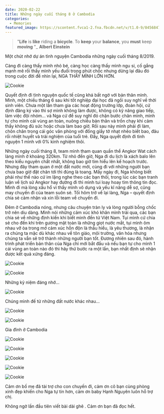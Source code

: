 ```yaml
---
date: 2020-02-22
title: Những ngày cuối tháng 8 ở Cambodia
categories:
  - Memories
featured_image: https://scontent.fvca1-2.fna.fbcdn.net/v/t1.0-9/84568476_893754034376066_3936482103973117952_o.jpg?_nc_cat=104&ccb=2&_nc_sid=730e14&_nc_ohc=TiAHQFD4LocAX8cig2A&_nc_ht=scontent.fvca1-2.fna&oh=c182959047e65152b630788d98dac450&oe=60214C65
---
```

> 
>
>  "**Life** is **like** riding a **bicycle**. To **keep** your **balance**, you **must** keep **moving** "_ **Albert Einstein**
>
> 

Một chút nhớ dự án tình nguyện Cambodia những ngày cuối tháng 8/2019.

Càng đi càng thấy mình nhỏ bé, càng học càng thấy mình ngu si, cố gắng mạnh mẽ rồi thấy mình yếu đuối trong phút chốc nhưng dừng lại đâu đó trong cuộc đời để nhìn lại, NGA THẤY MÌNH LỚN HƠN.

![Cookie](https://scontent.fsgn1-1.fna.fbcdn.net/v/t1.0-9/87352713_893757584375711_1134049173495087104_o.jpg?_nc_cat=105&ccb=2&_nc_sid=730e14&_nc_ohc=OJOFnwEXtzcAX9s_7LN&_nc_ht=scontent.fsgn1-1.fna&oh=50c00ae1e69cc9bab9c5401547b93eb5&oe=6020D623)

Quyết định đi tình nguyện quốc tế cũng khá bất ngờ với bản thân mình. Mình, một chiều tháng 6 sau khi tốt nghiệp đại học đã ngồi suy nghĩ về thời sinh viên. Chưa một lần tham gia các hoạt động trường lớp, đoàn hội, cứ định đăng ký vào thì sợ mình không làm được, không có kỹ năng giao tiếp, làm việc đội nhóm... và Nga cứ để suy nghĩ đó chặn bước chân mình, mình tự cho mình cái vùng an toàn, nuông chiều bản thân và trốn chạy khi cảm thấy không đủ sức hoặc chưa làm bao giờ. Rồi sau này mình phải đi làm, chôn chân trong cái góc văn phòng với đống giấy tờ nhạt nhẽo biết bao, đâu rồi nhiệt huyết và trải nghiệm của tuổi trẻ. Đấy, Nga quyết định đi tình nguyện 1 mình với 0% kinh nghiệm thôi.

Những ngày cuối tháng 8, team mình tham quan quần thể Angkor Wat cách làng mình ở khoảng 320km. Từ nhỏ đến giờ, Nga đi du lịch là xách balo lên theo kiểu nguyên chất nhất, không bao giờ tìm hiểu lên kế hoạch trước. Nhưng đây tham quan ở một đất nước mới, cùng đi với những người bạn chưa bao giờ đặt chân tới thì đúng là toang. Mấy ngày đi, Nga không biết phải như thế nào cứ im lặng nghe theo các bạn thôi, trong lúc các bạn tranh luận về lịch sử Angkor hay đường đi thì mình tui loay hoay tìm thông tin đọc. Mình đi mà lòng xấu hổ vì thấy mình vô dụng và yếu kĩ năng dễ sợ, cũng may chuyến đi của team suôn sẻ. Tối hôm trở về lại làng, Nga – quyết định chia sẻ cảm nhận và xin lỗi team về chuyến đi.

Đêm ở Cambodia nóng, nhưng câu chuyện tràn ly và lòng người bỗng chốc trở nên diu dàng. Mình nói những cảm xúc khó khăn mình trải qua, các bạn chia sẻ về những định kiến khi biết mình đến từ Việt Nam. Tụi mình cứ chia sẻ cho đến khi trên gương mặt toàn là những giọt nước mắt, tụi mình ôm nhau vỡ òa trong mớ cảm xúc hỗn độn là thấu hiểu, là yêu thương, là nhận ra chúng ta mặc dù khác nhau về tôn giáo, môi trường, văn hóa nhưng chúng ta vẫn sẽ trở thành những người bạn tốt. Đương nhiên sau đó, hành trình phát triển bản thân của Nga chỉ mới bắt đầu và nếu bạn tự cho mình 1 cái vùng an toàn nào đó thì hãy thử bước ra một lần, bạn nhất định sẽ nhận được kết quả xứng đáng.



![Cookie](https://scontent.fsgn1-1.fna.fbcdn.net/v/t1.0-9/87064606_893754144376055_1769704994728050688_o.jpg?_nc_cat=101&ccb=2&_nc_sid=730e14&_nc_ohc=sAIyNv9NahkAX8V1bPk&_nc_ht=scontent.fsgn1-1.fna&oh=2cc98325fc7847e3cb542ff5b2c1921d&oe=60211942)



![Cookie](https://scontent.fsgn1-1.fna.fbcdn.net/v/t1.0-9/87280701_893754084376061_5456332109310328832_o.jpg?_nc_cat=111&ccb=2&_nc_sid=730e14&_nc_ohc=Ud2i8_XDcIgAX-NGekB&_nc_ht=scontent.fsgn1-1.fna&oh=4a53f986d1d4743e50c1fe7a7fe944e1&oe=601FBB33)

Những kỷ niệm đáng nhớ...

![Cookie](https://scontent.fsgn1-1.fna.fbcdn.net/v/t1.0-9/87299063_893754217709381_3194474083513270272_o.jpg?_nc_cat=104&ccb=2&_nc_sid=730e14&_nc_ohc=oT6Wyq_9PrMAX_tkMG0&_nc_ht=scontent.fsgn1-1.fna&oh=c13f4dc8703ec1f6e02597938882a514&oe=6020C6C5)

Chúng mình đế từ những đất nước khác nhau...

![Cookie](https://scontent.fsgn1-1.fna.fbcdn.net/v/t1.0-9/87297886_893757607709042_1805780039954857984_o.jpg?_nc_cat=110&ccb=2&_nc_sid=730e14&_nc_ohc=4EYiDKbfj0sAX8Ly3s7&_nc_ht=scontent.fsgn1-1.fna&oh=7e87c50f5d75e733a1e2f208b57a8326&oe=601FFD96)

![Cookie](https://scontent.fvca1-1.fna.fbcdn.net/v/t1.0-9/87253076_893757737709029_5144529664147980288_o.jpg?_nc_cat=111&ccb=2&_nc_sid=730e14&_nc_ohc=ESWSPDwbNo0AX8Es-9e&_nc_ht=scontent.fvca1-1.fna&oh=4f4eea412961dbcdf983c8179eb1d506&oe=60219553)

Gia đình ở Cambodia

![Cookie](https://scontent.fsgn1-1.fna.fbcdn.net/v/t1.0-9/87049224_893755577709245_6359928550476218368_o.jpg?_nc_cat=107&ccb=2&_nc_sid=730e14&_nc_ohc=uOdxCrbl6qUAX9TQnMx&_nc_ht=scontent.fsgn1-1.fna&oh=61fc62dd887150dc531ec61ba242a047&oe=601F82BB)

![Cookie](https://scontent.fvca1-2.fna.fbcdn.net/v/t1.0-9/87459110_893757791042357_222633679942320128_o.jpg?_nc_cat=101&ccb=2&_nc_sid=730e14&_nc_ohc=eyAE1xNM6IcAX9cMX5J&_nc_ht=scontent.fvca1-2.fna&oh=a484e0aefdc974d9cc9d04f686f6559c&oe=60210461)

![Cookie](https://scontent.fsgn1-1.fna.fbcdn.net/v/t1.0-9/84620432_893754391042697_4673394055541948416_o.jpg?_nc_cat=101&ccb=2&_nc_sid=730e14&_nc_ohc=EtqRaDqRdtkAX9BQaMa&_nc_ht=scontent.fsgn1-1.fna&oh=8458a0ab6d93723fefe2b398bd5a58ed&oe=601FC114)

![Cookie](https://scontent.fvca1-2.fna.fbcdn.net/v/t1.0-9/87066987_893757884375681_6217820800049741824_o.jpg?_nc_cat=101&ccb=2&_nc_sid=730e14&_nc_ohc=O7MfmLWTRjEAX_3ozXi&_nc_oc=AQnm7uHAcfG9eqlR0-Mc9_wVPQlNfbc8QLSgl9kG03W5gA32pSJHxlygzfF6l0NMasg&_nc_ht=scontent.fvca1-2.fna&oh=d2cd4e883f6ca3fcc03fa5cc5dc46c92&oe=601F1AA1)

![Cookie](https://scontent.fsgn1-1.fna.fbcdn.net/v/t1.0-9/87292354_893754337709369_1436113991494533120_o.jpg?_nc_cat=108&ccb=2&_nc_sid=730e14&_nc_ohc=dNLuUnDbdfsAX-ad5Ul&_nc_ht=scontent.fsgn1-1.fna&oh=63c09acd7774e6c71b032c4e19e47758&oe=6020596D)



Cảm ơn bố mẹ đã tài trợ cho con chuyến đi, cảm ơn cô bạn cùng phòng xinh đẹp khiến cho Nga tự tin hơn, cảm ơn baby Hạnh Nguyên luôn hỗ trợ chị.

Không ngờ lần đầu tiên viết bài dài ghê . Cảm ơn bạn đã đọc hết. 

